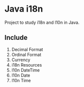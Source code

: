 # Java i18n

Project to study i18n and l10n in Java.

## Include

1. Decimal Format
2. Ordinal Format
3. Currency
4. i18n Resources
5. l10n DateTime
6. l10n Date
7. l10n Time
